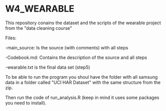 # W4_WEARABLE
This repository conains the dataset and the scripts of the wearable project from the "data cleaning course"

Files:

-main_source: Is the source (with comments) with all steps

-Codebook.md: Contains the description of the source and all steps

-wearable.txt is the final data set (step5)


To be able to run the program you shoul have the folder with all samsung data in a folder called "UCI HAR Dataset" with the same structure from the zip.

Then run the code of run_analysis.R (keep in mind it uses some packages you need to install).

